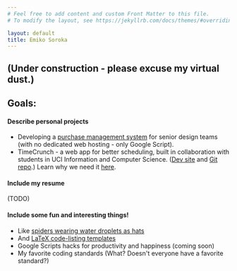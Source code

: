 ```yaml
---
# Feel free to add content and custom Front Matter to this file.
# To modify the layout, see https://jekyllrb.com/docs/themes/#overriding-theme-defaults

layout: default
title: Emiko Soroka
---
```


## (Under construction - please excuse my virtual dust.)

## Goals:
#### Describe personal projects
* Developing a [purchase management system](https://github.com/elsoroka/MAE-Purchase-Automation) for senior design teams (with no dedicated web hosting - only Google Script).
* TimeCrunch - a web app for better scheduling, built in collaboration with students in UCI Information and Computer Science. ([Dev site](http://timecrunch-app.herokuapp.com/) and [Git repo](https://github.com/elsoroka/timecrunch).) Learn why we need it [here](https://docs.google.com/presentation/d/e/2PACX-1vTYcYobTlnonl9gkaslTzP8L1tKIHzzPtWJQKgxl04q9qA1nP3lZoVkGPOlk0X34PBHDEkT0agPdtcn/pub).

#### Include my resume
(TODO)

#### Include some fun and interesting things!
* Like [spiders wearing water droplets as hats](https://www.boredpanda.com/jumping-spiders-wearing-water-droplet-hats/)
* And [LaTeX code-listing templates](https://github.com/elsoroka/latex-ideas)
* Google Scripts hacks for productivity and happiness (coming soon)
* My favorite coding standards (What? Doesn't everyone have a favorite standard?)
